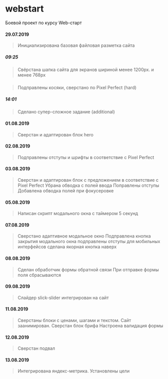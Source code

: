 # webstart
Боевой проект по курсу Web-старт

#### 29.07.2019
> Инициализирована базовая файловая разметка сайта
##### 09:25
> Свёрстана шапка сайта для экранов шириной менее 1200px. и менее 768px
##### 
> Подправлены косяки, сверстано по Pixel Perfect (hard)
##### 14:01
> Сделано супер-сложное задание (additional)
#### 01.08.2019
> Сверстан и адаптирован блок hero
#### 02.08.2019
> Подправлены отступы и шрифты в соответствие с Pixel Perfect
#### 03.08.2019
> Сверстан и адаптирован блок с предложением в соответствие с Pixel Perfect
> Убрана обводка с полей ввода
> Поправлены отступы
> Добавлена обводка полей при фокусеровке
#### 05.08.2019
> Написан скрипт модального окна с таймером 5 секунд
#### 07.08.2019
> Сверстано адаптивное модальное окно
> Подправлена кнопка закрытия модального окна
> подправлены отступы для мобильных интерфейсов
> сделана якорная кнопка наверх
#### 08.08.2019
> Сделан обработчик формы обратной связи
> При отправке формы поля сбрасываются
#### 09.08.2019
> Слайдер slick-slider интегрирован на сайт
#### 11.08.2019
> Сверстаны блоки с ценами, шагами и текстом. Сайт заанимирован.
> Сверстан блок брифа
> Настроена валидация формы
#### 12.08.2019
> Сверстан подвал
#### 13.08.2019
> Интегрирована яндекс-метрика. Установлены цели